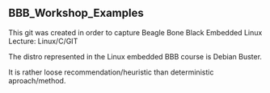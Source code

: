 ## BBB_Workshop_Examples

This git was created in order to capture Beagle Bone Black Embedded Linux Lecture: Linux/C/GIT 

The distro represented in the Linux embedded BBB course is Debian Buster.

It is rather loose recommendation/heuristic than deterministic aproach/method.
